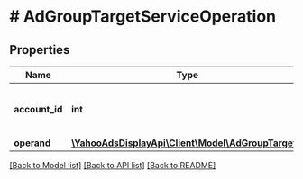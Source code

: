 # # AdGroupTargetServiceOperation

## Properties

Name | Type | Description | Notes
------------ | ------------- | ------------- | -------------
**account_id** | **int** | &lt;div lang&#x3D;\&quot;ja\&quot;&gt;アカウントIDです。&lt;/div&gt; &lt;div lang&#x3D;\&quot;en\&quot;&gt;Account ID.&lt;/div&gt; |
**operand** | [**\YahooAdsDisplayApi\Client\Model\AdGroupTarget[]**](AdGroupTarget.md) |  |

[[Back to Model list]](../../README.md#models) [[Back to API list]](../../README.md#endpoints) [[Back to README]](../../README.md)
